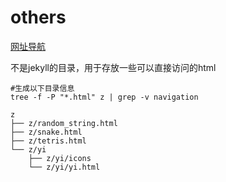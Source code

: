 # others
[网址导航](/z/navigation/index.html)

不是jekyll的目录，用于存放一些可以直接访问的html


```shell
#生成以下目录信息
tree -f -P "*.html" z | grep -v navigation 
```

```
z
├── z/random_string.html
├── z/snake.html
├── z/tetris.html
└── z/yi
    ├── z/yi/icons
    └── z/yi/yi.html

```

